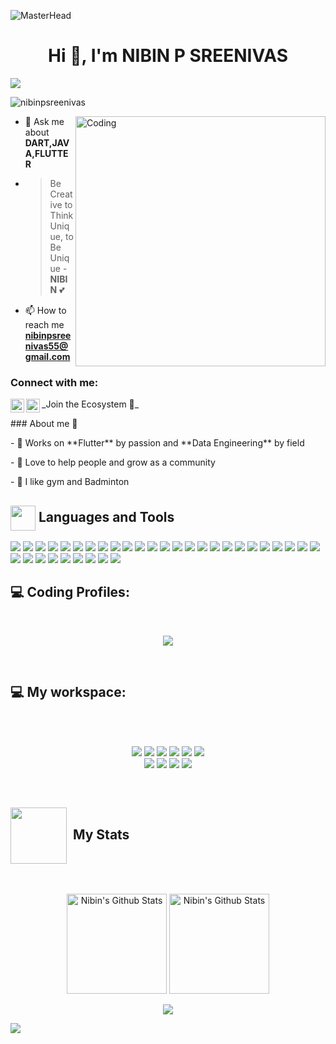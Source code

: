 ![MasterHead](https://pbs.twimg.com/media/FKNlhKZUcAEd7FY?format=jpg&name=4096x4096)
<h1 align="center">Hi 👋, I'm NIBIN P SREENIVAS</h1>
<!-- HaedLine !-->
<img src="https://readme-typing-svg.herokuapp.com?font=Algerians&color=000000&width=500&lines=I+am+a+Flutter+Evangelist+and+data+Engineer....">
<p align="left"> <img src="https://komarev.com/ghpvc/?username=nibinpsreenivas&label=Profile%20views&color=0e75b6&style=flat" alt="nibinpsreenivas" /> </p>
<img align="right" alt="Coding" width="400" src="https://cdn.dribbble.com/users/1162077/screenshots/3848914/programmer.gif">
 
- 💬 Ask me about **DART,JAVA,FLUTTER**
- > Be Creative to Think Unique, to Be Unique - **NIBIN** 💕
  
- 📫 How to reach me **nibinpsreenivas55@gmail.com**
 
<h3 align="left">Connect with me:</h3>
<!-- Social Links !-->
 _Join the Ecosystem 💫_
<a href="https://www.linkedin.com/in/nibin-psreenivas-426678253/">
  <img align="left" alt="Nibin's Linkdein" width="22px" src="https://cdn.jsdelivr.net/npm/simple-icons@v3/icons/linkedin.svg" />
</a>
<a href="https://github.com/nibinpsreenivas">
  <img align="left" alt="Nibin's Github" width="22px" src="https://cdn.jsdelivr.net/npm/simple-icons@v3/icons/github.svg" />
</a>
<p align="left">
### About me 🚀
 <p align="left">
- 🌱 Works on **Flutter** by passion and **Data Engineering** by field
  <p align="left">
- 👯 Love to help people and grow as a community
   <p align="left">
- 👣 I like gym and Badminton
  
 
<p align="left">
</p>
 

<div align="left">
        <h2><img src="https://roszkowski.dev/images/2020-05-04/flutter_logo_leg.gif" align="center"
                width="40" /> Languages and Tools</h2>
        <img src="https://img.shields.io/badge/dart-%230175C2.svg?style=for-the-badge&logo=dart&logoColor=white"/>   
        <img src="https://img.shields.io/badge/c++-%2300599C.svg?style=for-the-badge&logo=c%2B%2B&logoColor=white"/>
<img src="https://img.shields.io/badge/Python-FFD43B?style=for-the-badge&logo=python&logoColor=darkgreen"/>
<img src="https://img.shields.io/badge/java-%23ED8B00.svg?&style=for-the-badge&logo=java&logoColor=white"/>
<img src="https://img.shields.io/badge/c%20-%2300599C.svg?&style=for-the-badge&logo=c&logoColor=white"/>
<img src="https://img.shields.io/badge/html5%20-%23E34F26.svg?&style=for-the-badge&logo=html5&logoColor=white"/>
<img src="https://img.shields.io/badge/css3%20-%231572B6.svg?&style=for-the-badge&logo=css3&logoColor=white"/>
<img src="https://img.shields.io/badge/Flutter-%2302569B.svg?style=for-the-badge&logo=Flutter&logoColor=white"/>

<img src="https://img.shields.io/badge/git%20-%23F05033.svg?&style=for-the-badge&logo=git&logoColor=white"/>
<img src="https://img.shields.io/badge/github%20-%23121011.svg?&style=for-the-badge&logo=github&logoColor=white"/>

 <img src="https://img.shields.io/badge/MongoDB-%234ea94b.svg?style=for-the-badge&logo=mongodb&logoColor=white"/>
<img src="https://img.shields.io/badge/Microsoft%20SQL%20Server-CC2927?style=for-the-badge&logo=microsoft%20sql%20server&logoColor=white"/> 
<img src="https://img.shields.io/badge/MySQL-00000F?style=for-the-badge&logo=mysql&logoColor=white"/>
<img src="https://img.shields.io/badge/postgres-%23316192.svg?style=for-the-badge&logo=postgresql&logoColor=white"/> 
<img src="https://img.shields.io/badge/MariaDB-003545?style=for-the-badge&logo=mariadb&logoColor=white"/> 
<img src="https://img.shields.io/badge/firebase-%23039BE5.svg?style=for-the-badge&logo=firebase"/> 
<img src="https://img.shields.io/badge/GoogleCloud-%234285F4.svg?style=for-the-badge&logo=google-cloud&logoColor=white"/>
<img src="https://img.shields.io/badge/DigitalOcean-%230167ff.svg?style=for-the-badge&logo=digitalOcean&logoColor=white"/>
<img src="https://img.shields.io/badge/AWS-%23FF9900.svg?style=for-the-badge&logo=amazon-aws&logoColor=white"/> 
<img src="https://img.shields.io/badge/netlify-%23000000.svg?style=for-the-badge&logo=netlify&logoColor=#00C7B7"/> 

<img src="https://img.shields.io/badge/Brave-FF1B2D?style=for-the-badge&logo=Brave&logoColor=white"/>
<img src="https://img.shields.io/badge/Edge-0078D7?style=for-the-badge&logo=Microsoft-edge&logoColor=white"/> 
<img src="https://img.shields.io/badge/Firefox-FF7139?style=for-the-badge&logo=Firefox-Browser&logoColor=white"/> 
<img src="https://img.shields.io/badge/Google%20Chrome-4285F4?style=for-the-badge&logo=GoogleChrome&logoColor=white"/> 
<img src="https://img.shields.io/badge/Visual_Studio_Code-0078D4?style=for-the-badge&logo=visual%20studio%20code&logoColor=white"/>
<img src="https://img.shields.io/badge/Visual_Studio-5C2D91?style=for-the-badge&logo=visual%20studio&logoColor=white"/>
<img src="https://img.shields.io/badge/Android%20Studio-3DDC84.svg?style=for-the-badge&logo=android-studio&logoColor=white"/>
<img src="https://img.shields.io/badge/pycharm-143?style=for-the-badge&logo=pycharm&logoColor=black&color=black&labelColor=green"/>
<img src="https://img.shields.io/badge/Figma-F24E1E?style=for-the-badge&logo=figma&logoColor=white"/>
<img src="https://img.shields.io/badge/adobe%20photoshop-%2331A8FF.svg?style=for-the-badge&logo=adobe%20photoshop&logoColor=white"/> 
<img src="https://img.shields.io/badge/blender-%23F5792A.svg?style=for-the-badge&logo=blender&logoColor=white"/> 
<img src="https://img.shields.io/badge/Adobe%20Lightroom%20Classic-31A8FF.svg?style=for-the-badge&logo=Adobe%20Lightroom%20Classic&logoColor=white"/>
<img src="https://img.shields.io/badge/adobe-%23FF0000.svg?style=for-the-badge&logo=adobe&logoColor=white"/>
<img src="https://img.shields.io/badge/Canva-%2300C4CC.svg?&style=for-the-badge&logo=Canva&logoColor=white"/>
  </div>
  
  <h2 align="left"> 💻 Coding Profiles:</h2>

<br/>
<p align="center">
  <a href="https://www.hackerrank.com/nibinpsreenivas1"><img src="https://img.shields.io/badge/-Hackerrank-2EC866?style=for-the-badge&logo=HackerRank&logoColor=white"></a>

</p>
<br/>
    <h2 align="left"> 💻 My workspace:</h2><br/>
    <p align='center'>
  <br/>
 
        
  <img src="https://img.shields.io/badge/Windows-0078D6?style=for-the-badge&logo=windows&logoColor=white"/>
  <img src="https://img.shields.io/badge/Windows%2011-%230079d5.svg?style=for-the-badge&logo=Windows%2011&logoColor=white"/>
  <img src="https://img.shields.io/badge/Ubuntu-E95420?style=for-the-badge&logo=ubuntu&logoColor=white"/>
  <img src="https://img.shields.io/badge/Manjaro-35BF5C?style=for-the-badge&logo=Manjaro&logoColor=white"/>
  <img src="https://img.shields.io/badge/Elementary%20OS-64BAFF?style=for-the-badge&logo=elementary&logoColor=white"/>
  <img src="https://img.shields.io/badge/Kali-268BEE?style=for-the-badge&logo=kalilinux&logoColor=white"/><br/>
  <img src="https://img.shields.io/badge/asus-000080.svg?style=for-the-badge&logo=asus&logoColor=white"/>
  <img src="https://img.shields.io/badge/intel-core%20i5%2010th-%230071C5.svg?&style=for-the-badge&logo=intel&logoColor=white" />
  <img src="https://img.shields.io/badge/RAM-8GB-%230071C5.svg?&style=for-the-badge&logoColor=white" />
  <img src="https://img.shields.io/badge/nvidia-gtx%201650-%2376B900.svg?&style=for-the-badge&logo=nvidia&logoColor=white" /><br/>
</p>
 

<br />


<div align="left">
        <h2><img width="90" align="center"
                src="https://giffiles.alphacoders.com/576/57604.gif" /> &nbsp;My Stats
        </h2>
    </div>
    <br />
    <div>
            <p align="center">
                <img height="160" alt="Nibin's Github Stats"
                    src="https://github-readme-stats.vercel.app/api?username=nibinpsreenivas&show_icons=true&hide_border=true&theme=dark&count_private=true" />
                <img alt="Nibin's Github Stats" height="160"
                    src="https://github-readme-stats-eight-theta.vercel.app/api/top-langs/?username=nibinpsreenivas&theme=dark&layout=compact&langs_count=8&hide_border=true)" />
            </p>  
        
<p align="center">
  <a href="#">
    <img src="https://github-readme-streak-stats.herokuapp.com/?user=nibinpsreenivas"/>
  </a>
</p>
    </div>
    
  <a href="#">
    
  </a>
</p>
 </div>


<img src="https://capsule-render.vercel.app/api?type=waving&amp;&color=0:78C1F3,25:9BE8D8,50:E2F6CA,75:E2F6CA,100:F31559&amp;height=100&amp;section=footer&"/>
